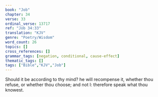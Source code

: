 ```yaml
---
book: "Job"
chapter: 34
verse: 33
ordinal_verse: 13717
ref: "Job 34:33"
translation: "KJV"
genre: "Poetry/Wisdom"
word_count: 26
topics: []
cross_references: []
grammar_tags: [negation, conditional, cause-effect]
thematic_tags: []
tags: ["Bible","KJV","Job"]
---
```

Should it be according to thy mind? he will recompense it, whether thou refuse, or whether thou choose; and not I: therefore speak what thou knowest.
